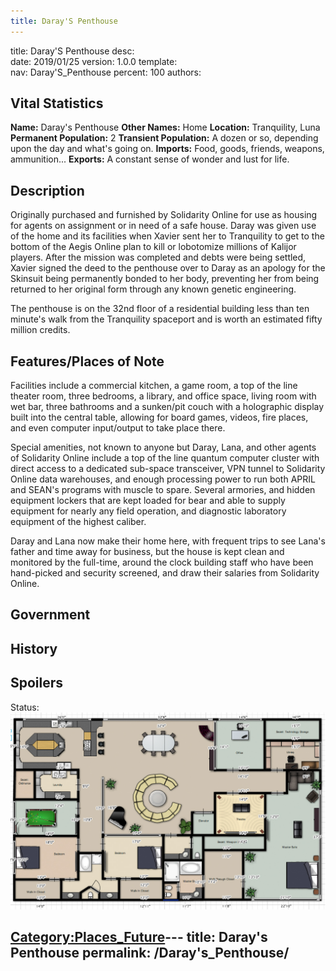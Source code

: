 ```yaml
---
title: Daray'S Penthouse
---
```


title:		Daray'S Penthouse
desc:		
date:		2019/01/25
version:	1.0.0
template:	
nav:		Daray'S_Penthouse
percent:	100
authors:	
## Vital Statistics

**Name:** Daray's Penthouse
**Other Names:** Home
**Location:** Tranquility, Luna
**Permanent Population:** 2
**Transient Population:** A dozen or so, depending upon the day and
what's going on.
**Imports:** Food, goods, friends, weapons, ammunition...
**Exports:** A constant sense of wonder and lust for life.

## Description

Originally purchased and furnished by Solidarity Online for use as
housing for agents on assignment or in need of a safe house. Daray was
given use of the home and its facilities when Xavier sent her to
Tranquility to get to the bottom of the Aegis Online plan to kill or
lobotomize millions of Kalijor players. After the mission was completed
and debts were being settled, Xavier signed the deed to the penthouse
over to Daray as an apology for the Skinsuit being permanently bonded to
her body, preventing her from being returned to her original form
through any known genetic engineering.

The penthouse is on the 32nd floor of a residential building less than
ten minute's walk from the Tranquility spaceport and is worth an
estimated fifty million credits.

## Features/Places of Note

Facilities include a commercial kitchen, a game room, a top of the line
theater room, three bedrooms, a library, and office space, living room
with wet bar, three bathrooms and a sunken/pit couch with a holographic
display built into the central table, allowing for board games, videos,
fire places, and even computer input/output to take place there.

Special amenities, not known to anyone but Daray, Lana, and other agents
of Solidarity Online include a top of the line quantum computer cluster
with direct access to a dedicated sub-space transceiver, VPN tunnel to
Solidarity Online data warehouses, and enough processing power to run
both APRIL and SEAN's programs with muscle to spare. Several armories,
and hidden equipment lockers that are kept loaded for bear and able to
supply equipment for nearly any field operation, and diagnostic
laboratory equipment of the highest caliber.

Daray and Lana now make their home here, with frequent trips to see
Lana's father and time away for business, but the house is kept clean
and monitored by the full-time, around the clock building staff who have
been hand-picked and security screened, and draw their salaries from
Solidarity Online.

## Government

## History

## Spoilers

<spoiler text="Spoilers">Status: </spoiler>
![Daray's_Tranquility_Penthouse.jpg](/images/Darays_Tranquility_Penthouse.jpg
"Daray's_Tranquility_Penthouse.jpg")

[Category:Places_Future](Category:Places_Future "wikilink")---
title: Daray's Penthouse
permalink: /Daray's_Penthouse/
---

